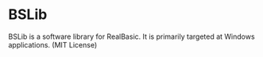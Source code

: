 BSLib
=====

BSLib is a software library for RealBasic. It is primarily targeted at Windows applications. (MIT License)
